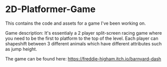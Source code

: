 # 2D-Platformer-Game
This contains the code and assets for a game I've been working on.

Game description: It's essentialy a 2 player split-screen racing game where you need to be the first to platform to the top of the level. Each player can shapeshift between 3 different animals which have different attributes such as jump height. 

The game can be found here: https://freddie-higham.itch.io/barnyard-dash
